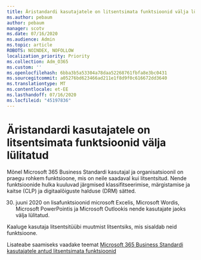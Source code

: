 ```yaml
---
title: Äristandardi kasutajatele on litsentsimata funktsioonid välja lülitatud
ms.author: pebaum
author: pebaum
manager: scotv
ms.date: 07/16/2020
ms.audience: Admin
ms.topic: article
ROBOTS: NOINDEX, NOFOLLOW
localization_priority: Priority
ms.collection: Adm_O365
ms.custom: ''
ms.openlocfilehash: 6bba3b5a53304a78daa52268761fbfa8e3bc0431
ms.sourcegitcommit: a05276bd623466ad211e1f8d9f0c616672dd3640
ms.translationtype: MT
ms.contentlocale: et-EE
ms.lasthandoff: 07/16/2020
ms.locfileid: "45197836"
---
```

# <a name="unlicensed-features-turned-off-for-business-standard-users"></a>Äristandardi kasutajatele on litsentsimata funktsioonid välja lülitatud

Mõnel Microsoft 365 Business Standardi kasutajal ja organisatsioonil on praegu rohkem funktsioone, mis on neile saadaval kui litsentsitud. Nende funktsioonide hulka kuuluvad järgmised klassifitseerimise, märgistamise ja kaitse (CLP) ja digitaalõiguste halduse (DRM) sätted.
    
30. juuni 2020 on lisafunktsioonid microsoft Excelis, Microsoft Wordis, Microsoft PowerPointis ja Microsoft Outlookis nende kasutajate jaoks välja lülitatud.

Kaaluge kasutaja litsentsitüübi muutmist litsentsiks, mis sisaldab neid funktsioone. 

Lisateabe saamiseks vaadake teemat [Microsoft 365 Business Standardi kasutajatele antud litsentsimata funktsioonid](https://support.microsoft.com/help/4568654/extra-features-to-be-turned-off-for-microsoft-365-business-standard?preview)